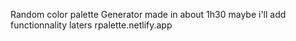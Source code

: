 Random color palette Generator made in about 1h30
maybe i'll add functionnality laters
rpalette.netlify.app
